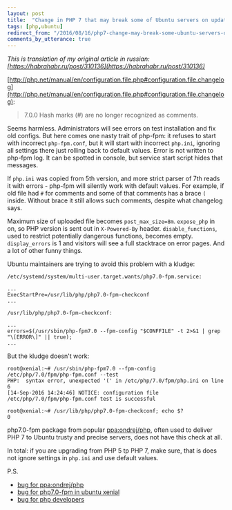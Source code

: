 ```yaml
---
layout: post
title:  "Change in PHP 7 that may break some of Ubuntu servers on update"
tags: [php,ubuntu]
redirect_from: "/2016/08/16/php7-change-may-break-some-ubuntu-servers-on-update.html"
comments_by_utterance: true
---
```

*This is translation of my original article in russian: [https://habrahabr.ru/post/310136](https://habrahabr.ru/post/310136)*

[http://php.net/manual/en/configuration.file.php#configuration.file.changelog](http://php.net/manual/en/configuration.file.php#configuration.file.changelog):

> 7.0.0 Hash marks (#) are no longer recognized as comments.

Seems harmless. Administrators will see errors on test installation and fix old configs. But here comes one nasty trait of php-fpm: it refuses to start with incorrect `php-fpm.conf`, but it will start with incorrect `php.ini`, ignoring all settings there just rolling back to default values. Error is not written to php-fpm log. It can be spotted in console, but service start script hides that messages.

If `php.ini` was copied from 5th version, and more strict parser of 7th reads it with errors - php-fpm will silently work with default values. For example, if old file had `#` for comments and some of that comments has a brace `(` inside. Without brace it still allows such comments, despite what changelog says.

Maximum size of uploaded file becomes `post_max_size=8m`. `expose_php` in on, so PHP version is sent out in `X-Powered-By` header. `disable_functions`, used to restrict potentially dangerous functions, becomes empty. `display_errors` is 1 and visitors will see a full stacktrace on error pages. And a lot of other funny things.

Ubuntu maintainers are trying to avoid this problem with a kludge:

```
/etc/systemd/system/multi-user.target.wants/php7.0-fpm.service:

...
ExecStartPre=/usr/lib/php/php7.0-fpm-checkconf
...

/usr/lib/php/php7.0-fpm-checkconf:

...
errors=$(/usr/sbin/php-fpm7.0 --fpm-config "$CONFFILE" -t 2>&1 | grep "\[ERROR\]" || true);
...
```

But the kludge doesn't work:

```
root@xenial:~# /usr/sbin/php-fpm7.0 --fpm-config  /etc/php/7.0/fpm/php-fpm.conf --test
PHP:  syntax error, unexpected '(' in /etc/php/7.0/fpm/php.ini on line 6
[14-Sep-2016 14:24:46] NOTICE: configuration file /etc/php/7.0/fpm/php-fpm.conf test is successful

root@xenial:~# /usr/lib/php/php7.0-fpm-checkconf; echo $?
0
```

php7.0-fpm package from popular [ppa:ondrej/php](https://github.com/oerdnj/deb.sury.org/issues/456), often used to deliver PHP 7 to Ubuntu trusty and precise servers, does not have this check at all.

In total: if you are upgrading from PHP 5 tp PHP 7, make sure, that is does not ignore settings in `php.ini` and use default values.

P.S.

  * [bug for ppa:ondrej/php](https://github.com/oerdnj/deb.sury.org/issues/456)
  * [bug for php7.0-fpm in ubuntu xenial](https://bugs.launchpad.net/ubuntu/+source/php7.0/+bug/1623540)
  * [bug for php developers](https://bugs.php.net/bug.php?id=73099)
